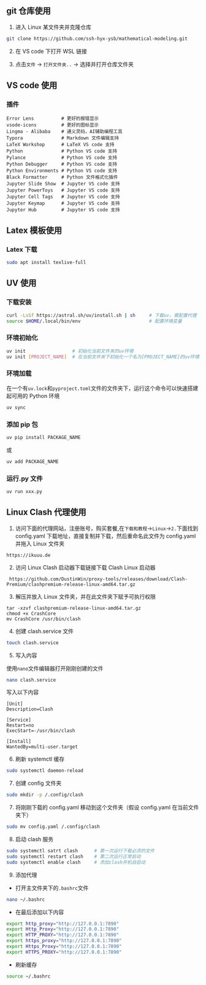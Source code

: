 ## git 仓库使用

1. 进入 Linux 某文件夹并克隆仓库

```bash
git clone https://github.com/ssh-hyx-ysb/mathematical-modeling.git
```

2. 在 VS code 下打开 WSL 链接

3. 点击`文件` -> `打开文件夹..` -> 选择并打开仓库文件夹

## VS code 使用

### 插件

```plain
Error Lens          # 更好的报错显示
vsode-icons         # 更好的图标显示
Lingma - Alibaba    # 通义灵码，AI辅助编程工具
Typora              # Markdown 文件编辑支持
LaTeX Workshop      # LaTeX VS code 支持
Python              # Python VS code 支持
Pylance             # Python VS code 支持
Python Debugger     # Python VS code 支持
Python Environments # Python VS code 支持
Black Formatter     # Python 文件格式化插件
Jupyter Slide Show  # Jupyter VS code 支持
Jupyter PowerToys   # Jupyter VS code 支持
Jupyter Cell Tags   # Jupyter VS code 支持
Jupyter Keymap      # Jupyter VS code 支持
Jupyter Hub         # Jupyter VS code 支持
```

## Latex 模板使用

### Latex 下载

```bash
sudo apt install texlive-full
```

## UV 使用

### 下载安装

```bash
curl -LsSf https://astral.sh/uv/install.sh | sh     # 下载uv，需配置代理
source $HOME/.local/bin/env                         # 配置环境变量
```

### 环境初始化

```bash
uv init                 # 初始化当前文件夹的uv环境
uv init [PROJECT_NAME]  # 在当前文件夹下初始化一个名为[PROJECT_NAME]的uv环境
```

### 环境加载

在一个有`uv.lock`和`pyproject.toml`文件的文件夹下，运行这个命令可以快速搭建起可用的 Python 环境

```bash
uv sync
```

### 添加 pip 包

```bash
uv pip install PACKAGE_NAME
```

或

```bash
uv add PACKAGE_NAME
```

### 运行.py 文件

```bash
uv run xxx.py
```

## Linux Clash 代理使用

1. 访问下面的代理网站，注册账号，购买套餐,在`下载和教程`->`Linux`->`2.`下面找到 config.yaml 下载地址，直接复制并下载，然后重命名此文件为 config.yaml 并拖入 Linux 文件夹

```url
https://ikuuu.de
```

2. 访问 Linux Clash 启动器下载链接下载 Clash Linux 启动器

```url
 https://github.com/DustinWin/proxy-tools/releases/download/Clash-Premium/clashpremium-release-linux-amd64.tar.gz
```

3. 解压并放入 Linux 文件夹，并在此文件夹下赋予可执行权限

```
tar -xzvf clashpremium-release-linux-amd64.tar.gz
chmod +x CrashCore
mv CrashCore /usr/bin/clash
```

4. 创建 clash.service 文件

```bash
touch clash.service
```

5. 写入内容

使用`nano`文件编辑器打开刚刚创建的文件

```bash
nano clash.service
```

写入以下内容

```nano
[Unit]
Description=Clash

[Service]
Restart=no
ExecStart=-/usr/bin/clash

[Install]
WantedBy=multi-user.target
```

6. 刷新 systemctl 缓存

```bash
sudo systemctl daemon-reload
```

7. 创建 config 文件夹

```bash
sudo mkdir -p /.config/clash
```

7. 将刚刚下载的 config.yaml 移动到这个文件夹（假设 config.yaml 在当前文件夹下）

```bash
sudo mv config.yaml /.config/clash
```

8. 启动 clash 服务

```bash
sudo systemctl satrt clash      # 第一次运行下载必须的文件
sudo systemctl restart clash    # 第二次运行正常启动
sudo systemctl enable clash     # 添加clash开机自启动
```

9. 添加代理

- 打开主文件夹下的`.bashrc`文件

```bash
nano ~/.bashrc
```

- 在最后添加以下内容

```sh
export http_proxy="http://127.0.0.1:7890"
export Http_Proxy="http://127.0.0.1:7890"
export HTTP_PROXY="http://127.0.0.1:7890"
export https_proxy="http://127.0.0.1:7890"
export Https_Proxy="http://127.0.0.1:7890"
export HTTPS_PROXY="http://127.0.0.1:7890"
```

- 刷新缓存

```bash
source ~/.bashrc
```
